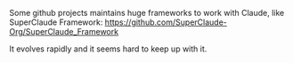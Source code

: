 
Some github projects maintains huge frameworks to work with Claude, like SuperClaude Framework:
https://github.com/SuperClaude-Org/SuperClaude_Framework

It evolves rapidly and it seems hard to keep up with it.
